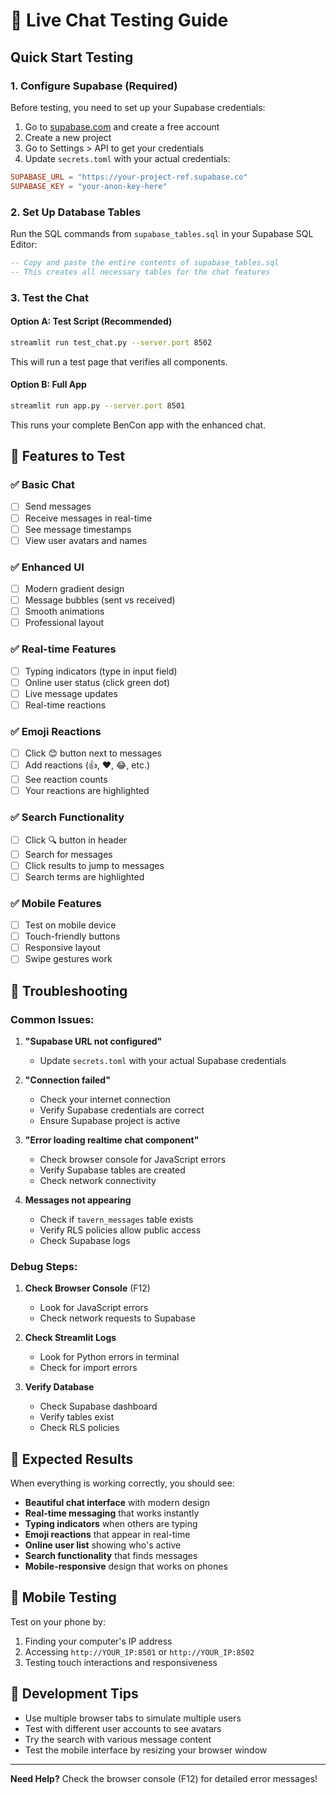# 🧪 Live Chat Testing Guide

## Quick Start Testing

### 1. **Configure Supabase** (Required)
Before testing, you need to set up your Supabase credentials:

1. Go to [supabase.com](https://supabase.com) and create a free account
2. Create a new project
3. Go to Settings > API to get your credentials
4. Update `secrets.toml` with your actual credentials:

```toml
SUPABASE_URL = "https://your-project-ref.supabase.co"
SUPABASE_KEY = "your-anon-key-here"
```

### 2. **Set Up Database Tables**
Run the SQL commands from `supabase_tables.sql` in your Supabase SQL Editor:

```sql
-- Copy and paste the entire contents of supabase_tables.sql
-- This creates all necessary tables for the chat features
```

### 3. **Test the Chat**

#### Option A: Test Script (Recommended)
```bash
streamlit run test_chat.py --server.port 8502
```
This will run a test page that verifies all components.

#### Option B: Full App
```bash
streamlit run app.py --server.port 8501
```
This runs your complete BenCon app with the enhanced chat.

## 🎯 Features to Test

### ✅ **Basic Chat**
- [ ] Send messages
- [ ] Receive messages in real-time
- [ ] See message timestamps
- [ ] View user avatars and names

### ✅ **Enhanced UI**
- [ ] Modern gradient design
- [ ] Message bubbles (sent vs received)
- [ ] Smooth animations
- [ ] Professional layout

### ✅ **Real-time Features**
- [ ] Typing indicators (type in input field)
- [ ] Online user status (click green dot)
- [ ] Live message updates
- [ ] Real-time reactions

### ✅ **Emoji Reactions**
- [ ] Click 😊 button next to messages
- [ ] Add reactions (👍, ❤️, 😂, etc.)
- [ ] See reaction counts
- [ ] Your reactions are highlighted

### ✅ **Search Functionality**
- [ ] Click 🔍 button in header
- [ ] Search for messages
- [ ] Click results to jump to messages
- [ ] Search terms are highlighted

### ✅ **Mobile Features**
- [ ] Test on mobile device
- [ ] Touch-friendly buttons
- [ ] Responsive layout
- [ ] Swipe gestures work

## 🐛 Troubleshooting

### Common Issues:

1. **"Supabase URL not configured"**
   - Update `secrets.toml` with your actual Supabase credentials

2. **"Connection failed"**
   - Check your internet connection
   - Verify Supabase credentials are correct
   - Ensure Supabase project is active

3. **"Error loading realtime chat component"**
   - Check browser console for JavaScript errors
   - Verify Supabase tables are created
   - Check network connectivity

4. **Messages not appearing**
   - Check if `tavern_messages` table exists
   - Verify RLS policies allow public access
   - Check Supabase logs

### Debug Steps:

1. **Check Browser Console** (F12)
   - Look for JavaScript errors
   - Check network requests to Supabase

2. **Check Streamlit Logs**
   - Look for Python errors in terminal
   - Check for import errors

3. **Verify Database**
   - Check Supabase dashboard
   - Verify tables exist
   - Check RLS policies

## 🎉 Expected Results

When everything is working correctly, you should see:

- **Beautiful chat interface** with modern design
- **Real-time messaging** that works instantly
- **Typing indicators** when others are typing
- **Emoji reactions** that appear in real-time
- **Online user list** showing who's active
- **Search functionality** that finds messages
- **Mobile-responsive** design that works on phones

## 📱 Mobile Testing

Test on your phone by:
1. Finding your computer's IP address
2. Accessing `http://YOUR_IP:8501` or `http://YOUR_IP:8502`
3. Testing touch interactions and responsiveness

## 🔧 Development Tips

- Use multiple browser tabs to simulate multiple users
- Test with different user accounts to see avatars
- Try the search with various message content
- Test the mobile interface by resizing your browser window

---

**Need Help?** Check the browser console (F12) for detailed error messages!

